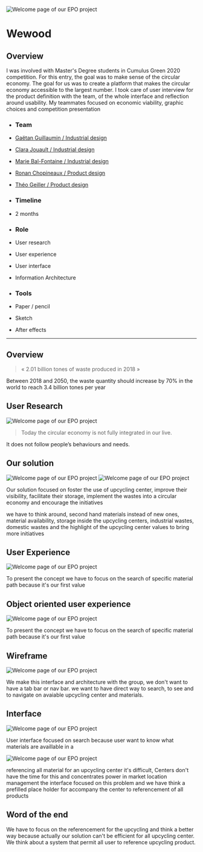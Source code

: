![Welcome page of our EPO project](../../assets/cumulus/cover.png)

# Wewood

## Overview
<p class="marge">I was involved with Master's Degree students in Cumulus Green 2020 competition. For this entry, the goal was to make sense of the circular economy. The goal for us was to create a platform that makes the circular economy accessible to the largest number. I took care of user interview for the product definition with the team, of the whole interface and reflection around usability. My teammates focused on economic viability, graphic choices and competition presentation</p>


- ### Team 
- [Gaëtan Guillaumin / Industrial design](https://www.gaetanguillaumin.com/)
- [Clara Jouault / Industrial design](https://www.linkedin.com/in/cjouault/?originalSubdomain=fr)
- [Marie Bal-Fontaine / Industrial design](http://colossus.lecolededesign.com/mbal-fontaine/about/)
- [Ronan Chopineaux / Product design](#)
- [Théo Geiller / Product design](#)

- ### Timeline
- 2 months

- ### Role
- User research
- User experience
- User interface
- Information Architecture
 
- ### Tools
- Paper / pencil
- Sketch
- After effects
 ---
## Overview



> « 2.01 billion tones of waste produced in 2018 » 
<p class="marge">Between 2018 and 2050, the waste quantity should increase by 70% in the world to reach 3.4 billion tones per year</p>


## User Research
![Welcome page of our EPO project](../../assets/cumulus/problems.png)

> Today the circular economy is not fully integrated in our live.
<p class="marge">It does not follow people’s behaviours and needs.</p>

## Our solution
![Welcome page of our EPO project](../../assets/cumulus/problematic.png)
![Welcome page of our EPO project](../../assets/cumulus/solution.png)
<p class="marge">Our solution focused on foster the use of upcycling center, improve their visibility, facilitate their storage, implement the wastes into a circular economy and encourage the initiatives</p>
<p class="marge">we have to think around, second hand materials instead of new ones, material availability, storage inside the upcycling centers, industrial wastes, domestic wastes and the highlight of the upcycling center values to bring more initiatives</p>

## User Experience
![Welcome page of our EPO project](../../assets/cumulus/problemsinterface.png)
<p class="marge">To present the concept we have to focus on the search of specific material path because it's our first value</p>

## Object oriented user experience
![Welcome page of our EPO project](../../assets/cumulus/userflow.png)
<p class="marge">To present the concept we have to focus on the search of specific material path because it's our first value</p>

## Wireframe
![Welcome page of our EPO project](../../assets/cumulus/wireframeflow.png)
<p class="marge">We make this interface and architecture with the group, we don't want to have a tab bar or nav bar. we want to have direct way to search, to see and to navigate on avaiable upcycling center and materials.</p>

## Interface
![Welcome page of our EPO project](../../assets/cumulus/userinterface.png)
<p class="marge">User interface focused on search because user want to know what materials are availlable in a </p>

![Welcome page of our EPO project](../../assets/cumulus/userinterfacedesk.png)
<p class="marge">referencing all material for an upcycling center it's difficult, Centers don't have the time for this and concentrates power in market location management the interface focused on this problem and we have think a prefilled place holder for accompany the center to referencement of all products</p>

## Word of the end
<p class="marge">We have to focus on the referencement for the upcycling and think a better way because actually our solution can't be efficient for all upcycling center. We think about a system that permit all user to reference upcycling product.</p>